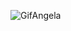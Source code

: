 ![GifAngela](https://github.com/AngelaDaza/AngelaDaza/assets/108236231/f63eba5b-b57e-4f45-b519-2b89bdc17b84)
